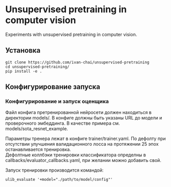 # Unsupervised pretraining in computer vision
Experiments with unsupervised pretraining in computer vision.

## Установка

```
git clone https://github.com/ivan-chai/unsupervised-pretraining
cd unsupervised-pretraining/
pip install -e .
```

## Конфигурирование запуска
### Конфигурирование и запуск оценщика

Файл конфига претренированной нейросети должен находиться в директории models/. 
В конфиге должны быть указаны URL до модели и проверочного эмбеддинга.
В качестве примера см. models/sota_resnet_example.  

Параметры тренера лежат в конфиге trainer/trainer.yaml. По дефолту при отсутствии улучшения валидационного лосса на 
протяжении 25 эпох останавливается тренировка.  
Дефолтные коллбэки тренировки классификатора определны в callbacks/evaluator_callbacks.yaml, при желании можно добавить свой.

Запуск тренировки производится командой:
```
ulib_evaluate '+model="./path/to/model/config"'
```
